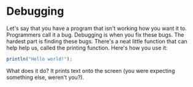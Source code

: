 # Debugging
Let's say that you have a program that isn't working how you want it to. Programmers call it a bug. Debugging is when you fix these bugs. The hardest part is finding these bugs. There's a neat little function that can help help us, called the printing function. Here's how you use it:
```js
println("Hello world!");
```
What does it do? It prints text onto the screen (you were expecting something else, weren't you?).
